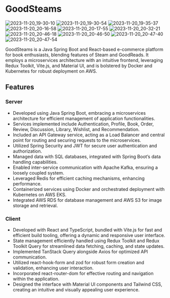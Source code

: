 ﻿# GoodSteams

![2023-11-20_19-30-10](https://github.com/lior-ashkenazi/goodsteams/assets/72506071/d340386c-1e89-4dd9-ae36-540b6a230718)
![2023-11-20_19-30-54](https://github.com/lior-ashkenazi/goodsteams/assets/72506071/b81ec6f9-29d9-4b00-b0e7-3e0b5a415d15)
![2023-11-20_19-35-37](https://github.com/lior-ashkenazi/goodsteams/assets/72506071/d2df387c-5401-4476-b1f9-75f5897eecc9)
![2023-11-20_20-16-58](https://github.com/lior-ashkenazi/goodsteams/assets/72506071/9482b76a-4cf0-4f81-9933-17f9db18a9f1)
![2023-11-20_20-17-55](https://github.com/lior-ashkenazi/goodsteams/assets/72506071/9994d951-51d9-4a3b-b969-96bad4d7b085)
![2023-11-20_20-32-21](https://github.com/lior-ashkenazi/goodsteams/assets/72506071/f0478e4a-1576-4d14-b4d5-7d1854461591)
![2023-11-20_20-46-18](https://github.com/lior-ashkenazi/goodsteams/assets/72506071/1a480ed2-a2e3-468e-acbb-de65e9a84df6)
![2023-11-20_20-46-50](https://github.com/lior-ashkenazi/goodsteams/assets/72506071/07305a1b-17a2-449b-ac18-6f29c2178b24)
![2023-11-20_20-47-40](https://github.com/lior-ashkenazi/goodsteams/assets/72506071/528be778-8a6e-4a6b-888d-303131c29b70)
![2023-11-20_20-47-54](https://github.com/lior-ashkenazi/goodsteams/assets/72506071/c89c05d4-6123-4faf-8956-42d7a0f51560)

GoodSteams is a Java Spring Boot and React-based e-commerce platform for book enthusiasts, blending features of Steam and GoodReads. It employs a microservices architecture with an intuitive frontend, leveraging Redux Toolkit, Vite.js, and Material UI, and is bolstered by Docker and Kubernetes for robust deployment on AWS.

## Features ## 
### Server ###
* Developed using Java Spring Boot, embracing a microservices architecture for efficient management of application functionalities.
* Services implemented include Authentication, Profile, Book, Order, Review, Discussion, Library, Wishlist, and Recommendation.
* Included an API Gateway service, acting as a Load Balancer and central point for routing and securing requests to the microservices.
* Utilized Spring Security and JWT for secure user authentication and authorization.
* Managed data with SQL databases, integrated with Spring Boot’s data handling capabilities.
* Enabled inter-service communication with Apache Kafka, ensuring a loosely coupled system.
* Leveraged Redis for efficient caching mechanisms, enhancing performance.
* Containerized services using Docker and orchestrated deployment with Kubernetes on AWS EKS.
* Integrated AWS RDS for database management and AWS S3 for image storage and retrieval.

### Client ###
* Developed with React and TypeScript, bundled with Vite.js for fast and efficient build tooling, offering a dynamic and responsive user interface.
* State management efficiently handled using Redux Toolkit and Redux Toolkit Query for streamlined data fetching, caching, and state updates.
* Implemented TanStack Query alongside Axios for optimized API communication.
* Utilized react-hook-form and zod for robust form creation and validation, enhancing user interaction.
* Incorporated react-router-dom for effective routing and navigation within the application.
* Designed the interface with Material UI components and Tailwind CSS, creating an intuitive and visually appealing user experience.
